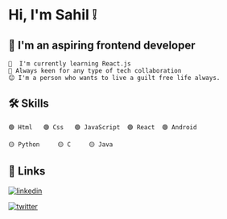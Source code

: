 
# Hi, I'm Sahil ❕


  
## 🚀 I'm an aspiring frontend developer

    🔰  I'm currently learning React.js
    🔰 Always keen for any type of tech collaboration
    😊 I'm a person who wants to live a guilt free life always.

  
## 🛠 Skills
```
🟢 Html   🟢 Css   🟢 JavaScript  🟢 React  🟢 Android
```
```
🟡 Python     🟡 C     🟡 Java

```





  
## 🔗 Links
[![linkedin](https://img.shields.io/badge/linkedin-0A66C2?style=for-the-badge&logo=linkedin&logoColor=white)](https://www.linkedin.com/in/sk-saifuddin-8593411b4/)

[![twitter](https://img.shields.io/badge/twitter-1DA1F2?style=for-the-badge&logo=twitter&logoColor=white)](https://twitter.com/Sahilsaif2002)
